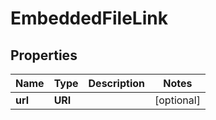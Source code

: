 

# EmbeddedFileLink


## Properties

| Name | Type | Description | Notes |
|------------ | ------------- | ------------- | -------------|
|**url** | **URI** |  |  [optional] |



